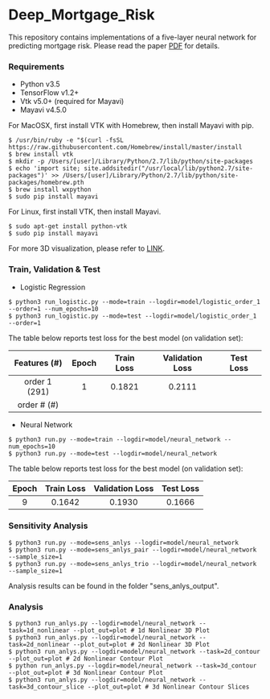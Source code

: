 # Deep_Mortgage_Risk

This repository contains implementations of a five-layer neural network for predicting mortgage risk. Please read the paper [PDF](https://papers.ssrn.com/sol3/papers.cfm?abstract_id=2799443) for details. 

### Requirements
  * Python v3.5
  * TensorFlow v1.2+
  * Vtk v5.0+ (required for Mayavi)
  * Mayavi v4.5.0
  
For MacOSX, first install VTK with Homebrew, then install Mayavi with pip. 
```
$ /usr/bin/ruby -e "$(curl -fsSL https://raw.githubusercontent.com/Homebrew/install/master/install
$ brew install vtk
$ mkdir -p /Users/[user]/Library/Python/2.7/lib/python/site-packages
$ echo 'import site; site.addsitedir("/usr/local/lib/python2.7/site-packages")' >> /Users/[user]/Library/Python/2.7/lib/python/site-packages/homebrew.pth
$ brew install wxpython
$ sudo pip install mayavi
```
For Linux, first install VTK, then install Mayavi. 
```
$ sudo apt-get install python-vtk
$ sudo pip install mayavi
```
For more 3D visualization, please refer to [LINK](http://www.sethanil.com/python-for-reseach/5). 

### Train, Validation & Test
- Logistic Regression
```
$ python3 run_logistic.py --mode=train --logdir=model/logistic_order_1 --order=1 --num_epochs=10
$ python3 run_logistic.py --mode=test --logdir=model/logistic_order_1 --order=1
```
The table below reports test loss for the best model (on validation set): 

| Features (#)  | Epoch | Train Loss | Validation Loss | Test Loss |
|:-------------:|:-----:|:----------:|:---------------:|:---------:|
| order 1 (291) | 1     | 0.1821     | 0.2111          |           |
| order # (#)   |       |            |                 |           |

- Neural Network
```
$ python3 run.py --mode=train --logdir=model/neural_network --num_epochs=10
$ python3 run.py --mode=test --logdir=model/neural_network
```
The table below reports test loss for the best model (on validation set):

| Epoch | Train Loss | Validation Loss | Test Loss |
|:-----:|:----------:|:---------------:|:---------:|
| 9     | 0.1642     | 0.1930          | 0.1666    |

### Sensitivity Analysis
```
$ python3 run.py --mode=sens_anlys --logdir=model/neural_network
$ python3 run.py --mode=sens_anlys_pair --logdir=model/neural_network --sample_size=1
$ python3 run.py --mode=sens_anlys_trio --logdir=model/neural_network --sample_size=1
```
Analysis results can be found in the folder "sens_anlys_output". 

### Analysis
```
$ python3 run_anlys.py --logdir=model/neural_network --task=1d_nonlinear --plot_out=plot # 1d Nonlinear 3D Plot
$ python3 run_anlys.py --logdir=model/neural_network --task=2d_nonlinear --plot_out=plot # 2d Nonlinear 3D Plot
$ python3 run_anlys.py --logdir=model/neural_network --task=2d_contour --plot_out=plot # 2d Nonlinear Contour Plot
$ python run_anlys.py --logdir=model/neural_network --task=3d_contour --plot_out=plot # 3d Nonlinear Contour Plot
$ python3 run_anlys.py --logdir=model/neural_network --task=3d_contour_slice --plot_out=plot # 3d Nonlinear Contour Slices
```
